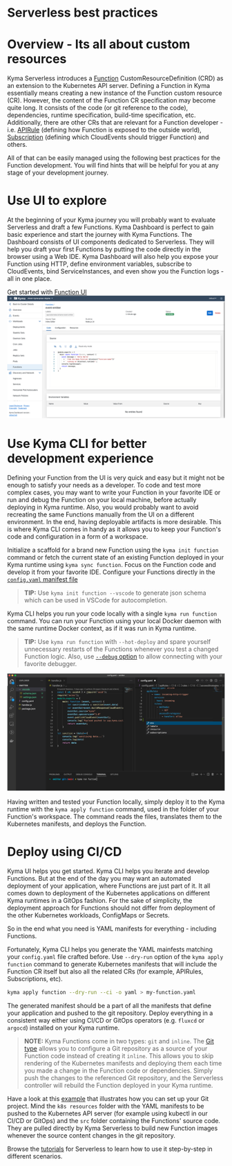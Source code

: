 # Serverless best practices

# Overview - Its all about custom resources

Kyma Serverless introduces a [Function](/docs/user/06-10-function.md) CustomResourceDefinition (CRD) as an extension to the Kubernetes API server.
Defining a Function in Kyma essentially means creating a new instance of the Function custom resource (CR). However, the content of the Function CR specification may become quite long. It consists of the code (or git reference to the code), dependencies, runtime specification, build-time specification, etc. Additionally, there are other CRs that are relevant for a Function developer - i.e. [APIRule](https://kyma-project.io/docs/kyma/latest/05-technical-reference/00-custom-resources/apix-01-apirule/) (defining how Function is exposed to the outside world), [Subscription](https://kyma-project.io/docs/kyma/latest/05-technical-reference/00-custom-resources/evnt-01-subscription/) (defining which CloudEvents should trigger Function) and others.


All of that can be easily managed using the following best practices for the Function development. You will find hints that will be helpful for you at any stage of your development journey.

# Use UI to explore

At the beginning of your Kyma journey you will probably want to evaluate Serverless and draft a few Functions.
Kyma Dashboard is perfect to gain basic experience and start the journey with Kyma Functions. The Dashboard consists of UI components dedicated to Serverless. They will help you draft your first Functions by putting the code directly in the browser using a Web IDE.
Kyma Dashboard will also help you expose your Function using HTTP, define environment variables, subscribe to CloudEvents, bind ServiceInstances, and even show you the Function logs - all in one place.

Get started with [Function UI](/docs/user/01-10-create-inline-function.md)
![function-ui](../assets/svls-function-ui.png)

# Use Kyma CLI for better development experience

Defining your Function from the UI is very quick and easy but it might not be enough to satisfy your needs as a developer. To code and test more complex cases, you may want to write your Function in your favorite IDE or run and debug the Function on your local machine, before actually deploying in Kyma runtime. Also, you would probably want to avoid recreating the same Functions manually from the UI on a different environment. In the end, having deployable artifacts is more desirable. This is where Kyma CLI comes in handy as it allows you to keep your Function's code and configuration in a form of a workspace. 

Initialize a scaffold for a brand new Function using the `kyma init function` command or fetch the current state of an existing Function deployed in your Kyma runtime using `kyma sync function`.
Focus on the Function code and develop it from your favorite IDE. Configure your Functions directly in the [`config.yaml` manifest file](/docs/user/07-60-function-configuration-file.md)
>**TIP:** Use `kyma init function --vscode` to generate json schema which can be used in VSCode for autocompletion.

Kyma CLI helps you run your code locally with a single `kyma run function` command. You can run your Function using your local Docker daemon with the same runtime Docker context, as if it was run in Kyma runtime.

>**TIP:** Use `kyma run function` with `--hot-deploy` and spare yourself unnecessary restarts of the Functions whenever you test a changed Function logic. Also, use [`--debug` option](/docs/user/01-40-debug-function.md) to allow connecting with your favorite debugger.
>>

![kyma-cli-functions](../assets/svls-kyma-cli-functions.png)

Having written and tested your Function locally, simply deploy it to the Kyma runtime with the `kyma apply function` command, used in the folder of your Function's workspace. The command reads the files, translates them to the Kubernetes manifests, and deploys the Function.


# Deploy using CI/CD

Kyma UI helps you get started. Kyma CLI helps you iterate and develop Functions. 
But at the end of the day you may want an automated deployment of your application, where Functions are just part of it.
It all comes down to deployment of the Kubernetes applications on different Kyma runtimes in a GitOps fashion. For the sake of simplicity, the deployment approach for Functions should not differ from deployment of the other Kubernetes workloads, ConfigMaps or Secrets.

So in the end what you need is YAML manifests for everything - including Functions.

Fortunately, Kyma CLI helps you generate the YAML mainfests matching your `config.yaml` file crafted before.
Use `--dry-run` option of the `kyma apply function` command to generate Kubernetes manifests that will include the Function CR itself but also all the related CRs (for example, APIRules, Subscriptions, etc).

   ```bash
   kyma apply function --dry-run --ci -o yaml > my-function.yaml
   ```  

The generated manifest should be a part of all the manifests that define your application and pushed to the git repository.
Deploy everything in a consistent way either using CI/CD or GitOps operators (e.g. `fluxcd` or `argocd`) installed on your Kyma runtime.

>**NOTE:** Kyma Functions come in two types: `git` and `inline`. The [Git type](/docs/user/01-11-create-git-function.md) allows you to configure a Git repository as a source of your Function code instead of creating it `inline`.
This allows you to skip rendering of the Kubernetes manifests and deploying them each time you made a change in the Function code or dependencies. Simply push the changes to the referenced Git repository, and the Serverless controller will rebuild the Function deployed in your Kyma runtime. 

Have a look at this [example](https://github.com/kyma-project/examples/tree/main/incluster_eventing) that illustrates how you can set up your Git project. Mind the `k8s resources` folder with the YAML manifests to be pushed to the Kubernetes API server (for example using kubectl in our CI/CD or GitOps) and the `src` folder containing the Functions' source code. They are pulled directly by Kyma Serverless to build new Function images whenever the source content changes in the git repository.  

Browse the [tutorials](/docs/user/00-02-tutorials.md) for Serverless to learn how to use it step-by-step in different scenarios.